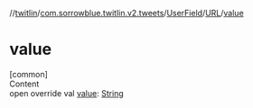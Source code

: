 //[twitlin](../../../index.md)/[com.sorrowblue.twitlin.v2.tweets](../../index.md)/[UserField](../index.md)/[URL](index.md)/[value](value.md)



# value  
[common]  
Content  
open override val [value](value.md): [String](https://kotlinlang.org/api/latest/jvm/stdlib/kotlin/-string/index.html)  




